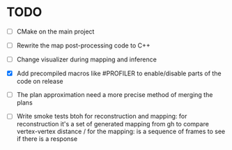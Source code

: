 # TODO
- [ ] CMake on the main project
- [ ] Rewrite the map post-processing code to C++
- [ ] Change visualizer during mapping and inference


- [x] Add precompiled macros like #PROFILER to enable/disable parts of the code on release
- [ ] The plan approximation need a more precise method of merging the plans
- [ ] Write smoke tests btoh for reconstruction and mapping: for reconstruction it's a set of generated mapping from gh to compare vertex-vertex distance / for the mapping: is a sequence of frames to see if there is a response